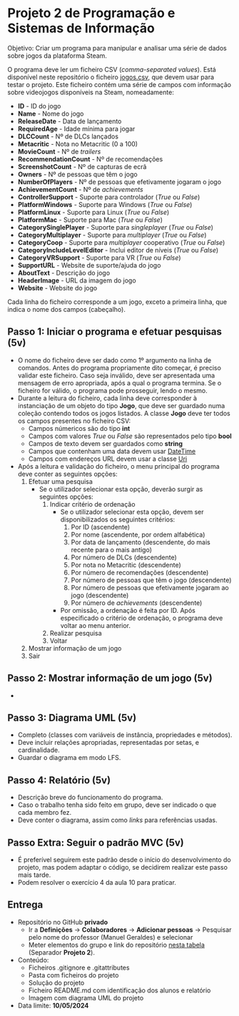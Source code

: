 # Projeto 2 de Programação e Sistemas de Informação

Objetivo: Criar um programa para manipular e analisar uma série de dados sobre jogos da plataforma Steam.

O programa deve ler um ficheiro CSV (*comma-separated values*). Está disponível neste repositório o ficheiro [jogos.csv](jogos.csv), que devem usar para testar o projeto. Este ficheiro contém uma série de campos com informação sobre videojogos disponíveis na Steam, nomeadamente:

*   **ID** - ID do jogo
*   **Name** - Nome do jogo
*   **ReleaseDate** - Data de lançamento
*   **RequiredAge** - Idade mínima para jogar
*   **DLCCount** - Nº de DLCs lançados
*   **Metacritic** - Nota no Metacritic (0 a 100)
*   **MovieCount** - Nº de *trailers*
*   **RecommendationCount** - Nº de recomendações
*   **ScreenshotCount** - Nº de capturas de ecrã
*   **Owners** - Nº de pessoas que têm o jogo
*   **NumberOfPlayers** - Nº de pessoas que efetivamente jogaram o jogo
*   **AchievementCount** - Nº de *achievements*
*   **ControllerSupport** - Suporte para controlador (*True* ou *False*)
*   **PlatformWindows** - Suporte para Windows (*True* ou *False*)
*   **PlatformLinux** - Suporte para Linux (*True* ou *False*)
*   **PlatformMac** - Suporte para Mac (*True* ou *False*)
*   **CategorySinglePlayer** - Suporte para *singleplayer* (*True* ou *False*)
*   **CategoryMultiplayer** - Suporte para *multiplayer* (*True* ou *False*)
*   **CategoryCoop** - Suporte para *multiplayer* cooperativo (*True* ou
    *False*)
*   **CategoryIncludeLevelEditor** - Inclui editor de níveis (*True* ou
    *False*)
*   **CategoryVRSupport** - Suporte para VR (*True* ou *False*)
*   **SupportURL** - Website de suporte/ajuda do jogo
*   **AboutText** - Descrição do jogo
*   **HeaderImage** - URL da imagem do jogo
*   **Website** - Website do jogo

Cada linha do ficheiro corresponde a um jogo, exceto a primeira linha, que indica o nome dos campos (cabeçalho).

## Passo 1: Iniciar o programa e efetuar pesquisas (5v)

-  O nome do ficheiro deve ser dado como 1º argumento na linha de comandos. Antes do programa propriamente dito começar, é preciso validar este ficheiro. Caso seja inválido, deve ser apresentada uma mensagem de erro apropriada, após a qual o programa termina. Se o ficheiro for válido, o programa pode prosseguir, lendo o mesmo.
-  Durante a leitura do ficheiro, cada linha deve corresponder à instanciação de um objeto do tipo **Jogo**, que deve ser guardado numa coleção contendo todos os jogos listados. A classe **Jogo** deve ter todos os campos presentes no ficheiro CSV:
   * Campos númericos são do tipo **int**
   * Campos com valores *True* ou *False* são representados pelo tipo **bool**
   * Campos de texto devem ser guardados como **string**
   * Campos que contenham uma data devem usar [DateTime](https://learn.microsoft.com/pt-pt/dotnet/api/system.datetime?view=net-8.0)
   * Campos com endereços URL devem usar a classe [Uri](https://learn.microsoft.com/pt-pt/dotnet/api/system.uri?view=net-8.0)
- Após a leitura e validação do ficheiro, o menu principal do programa deve conter as seguintes opções:
   1. Efetuar uma pesquisa
      - Se o utilizador selecionar esta opção, deverão surgir as seguintes opções:
         1. Indicar critério de ordenação
            - Se o utilizador selecionar esta opção, devem ser disponibilizados os seguintes critérios:
               1. Por ID (ascendente)
               2. Por nome (ascendente, por ordem alfabética)
               3. Por data de lançamento (descendente, do mais recente para o mais antigo)
               4. Por número de DLCs (descendente)
               5. Por nota no Metacritic (descendente)
               6. Por número de recomendações (descendente)
               7. Por número de pessoas que têm o jogo (descendente)
               8. Por número de pessoas que efetivamente jogaram ao jogo (descendente)
               9. Por número de *achievements* (descendente)
            - Por omissão, a ordenação é feita por ID. Após especificado o critério de ordenação, o programa deve voltar ao menu anterior.
         2. Realizar pesquisa
         4. Voltar
   2. Mostrar informação de um jogo
   3. Sair

## Passo 2: Mostrar informação de um jogo (5v)

- 

## Passo 3: Diagrama UML (5v)

- Completo (classes com variáveis de instância, propriedades e métodos).
- Deve incluir relações apropriadas, representadas por setas, e cardinalidade.
- Guardar o diagrama em modo LFS.

## Passo 4: Relatório (5v)

- Descrição breve do funcionamento do programa.
- Caso o trabalho tenha sido feito em grupo, deve ser indicado o que cada membro fez.
- Deve conter o diagrama, assim como *links* para referências usadas.

## Passo Extra: Seguir o padrão MVC (5v) 

- É preferível seguirem este padrão desde o início do desenvolvimento do projeto, mas podem adaptar o código, se decidirem realizar este passo mais tarde.
- Podem resolver o exercício 4 da aula 10 para praticar.

## Entrega

- Repositório no GitHub **privado**
  - Ir a **Definições** -> **Colaboradores** -> **Adicionar pessoas** -> Pesquisar pelo nome do professor (Manuel Geraldes) e selecionar
  - Meter elementos do grupo e link do repositório [nesta tabela](https://docs.google.com/spreadsheets/d/1DrdGnICVAA8q9bs9_LAURFKoReAO7jJGB8qqvUWacL0/edit?usp=drive_link) (Separador **Projeto 2**).
- Conteúdo:
  - Ficheiros .gitignore e .gitattributes
  - Pasta com ficheiros do projeto
  - Solução do projeto
  - Ficheiro README.md com identificação dos alunos e relatório
  - Imagem com diagrama UML do projeto
- Data limite: **10/05/2024**
